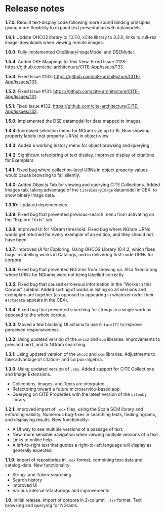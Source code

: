 # Release notes

**1.7.0**: Rebuilt text-display code following more sound binding principles, giving more flexibility to expand text presentation with datamodels.

**1.6.1**: Update OHCO2 library to 10.7.0, xCite library to 3.3.0; links to rull-rez image-downloads when viewing remote images.

**1.6.0**: Fully implemented CiteBinaryImageModel and DSEModel.

**1.5.4**: Added DSE Mappings to Text View. Fixed Issue #128: <https://github.com/cite-architecture/CITE-App/issues/133>. 

**1.5.3**: Fixed Issue #133: <https://github.com/cite-architecture/CITE-App/issues/133>. 

**1.5.2**: Fixed Issue #131: <https://github.com/cite-architecture/CITE-App/issues/131>. 

**1.5.1**: Fixed Issue #132: <https://github.com/cite-architecture/CITE-App/issues/132>. 

**1.5.0**: Implemented the DSE datamodel for data mapped to images.

**1.4.4**: Increased selection menu for NGram size up to 15. Now showing property labels (not property URNs) in object-view.

**1.4.3**: Added a working history menu for object browsing and querying.

**1.4.2**: Significant refactoring of text display. Improved display of citations for Exemplars.

**1.4.1**: Fixed bug where collection-level URNs in object property values would cause browsing to fail silently.

**1.4.0**: Added Objects Tab for viewing and querying CITE Collections. Added Images tab, taking advantage of the `CiteBinaryImage` datamodel in CEX, to show binary image data.

**1.3.10**: Updated dependencies.

**1.3.9**: Fixed bug that prevented previous-search menu from activating on the "Explore Texts" tab.

**1.3.8**: Improved UI for NGram threshold. Fixed bug where NGram URNs would get returned for every exemplar of an edition, and they should not have been.

**1.3.7**: Improved UI for Exploring. Using OHCO2 Library 10.4.2, which fixes bugs in labelling works in Catalogs, and in delivering first-node URNs for corpora.

**1.3.6**: Fixed bug that prevented NGrams from showing up. Also fixed a bug where URNs for NGrams were not being labelled correctly.

**1.3.5**: Fixed bug that caused erroneous information in the "Works in this Corpus" sidebar. Added sorting of works in listing so all versions and exemplars are together (as opposed to appearing in whatever order their `#!ctsdata` appears in the CEX).

**1.3.4**: Fixed bug that prevented searching for strings in a single work as opposed to the whole corpus.

**1.3.3**: Moved a few blocking UI actions to use `Future[T]` to improve perceived responsiveness.

**1.3.2**: Using updated version of the `ohco2` and `scm` libraries. Improvements to prev and next, and to NGram searching.

**1.3.1**: Using updated version of the `ohco2` and `scm` libraries. Adjustments to take advantage of citation- and corpus-algebra.

**1.3.0**: Using updated version of `.cex`. Added support for CITE Collections and Image Extensions.

- Collections, Images, and Texts are integrated.
- Refactoring toward a future microservice-based app.
- Querying on CITE Properties with the latest version of the `citeobj` library.

**1.2.1**: Improved import of `.cex` files, using the Scala SCM library and enforcing validity. Numerous bug-fixes in searching texts, finding ngrams, and displaying results. New functionality:

- A UI way to see multiple versions of a passage of text.
- New, more sensible navigation when viewing multiple versions of a text.
- Links to online help
- A left-to-right text that quotes a right-to-left language will display as generally expected.

**1.1.0**: Import of repositories in `.cex` format, combining text-data and catalog-data.  New functionality:

- String- and Token-searching
- Search history
- Improved UI
- Various internal refactorings and improvements

**1.0**: initial release.  Import of corpora in 2-column, `.tsv` format. Text browsing and querying for NGrams.
